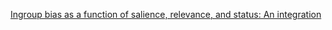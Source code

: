 [Ingroup bias as a function of salience, relevance, and status: An integration](https://onlinelibrary.wiley.com/doi/abs/10.1002/ejsp.2420220202) 
